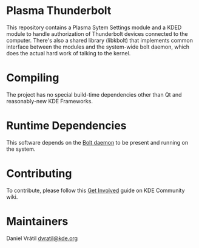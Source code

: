 # Plasma Thunderbolt

This repository contains a Plasma Sytem Settings module and a KDED module to
handle authorization of Thunderbolt devices connected to the computer. There's
also a shared library (libkbolt) that implements common interface between the
modules and the system-wide bolt daemon, which does the actual hard work of
talking to the kernel.

# Compiling

The project has no special build-time dependencies other than Qt and reasonably-new
KDE Frameworks.

# Runtime Dependencies

This software depends on the [Bolt daemon](https://gitlab.freedesktop.org/bolt/bolt) to
be present and running on the system.

# Contributing

To contribute, please follow this [Get Involved](https://community.kde.org/Get_Involved)
guide on KDE Community wiki.

# Maintainers

Daniel Vrátil <dvratil@kde.org>


